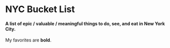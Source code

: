 NYC Bucket List
===============

#### A list of epic / valuable / meaningful things to do, see, and eat in New York City. 
 My favorites are **bold**.